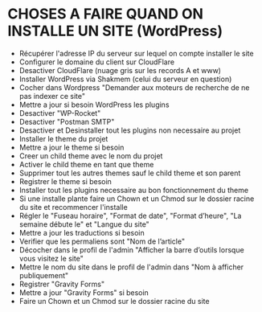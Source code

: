 # CHOSES A FAIRE QUAND ON INSTALLE UN SITE (WordPress)

- Récupérer l'adresse IP du serveur sur lequel on compte installer le site
- Configurer le domaine du client sur CloudFlare
- Desactiver CloudFlare (nuage gris sur les records A et www)
- Installer WordPress via Shakmem (celui du serveur en question)
- Cocher dans Wordpress "Demander aux moteurs de recherche de ne pas indexer ce site"
- Mettre a jour si besoin WordPress les plugins
- Desactiver "WP-Rocket"
- Desactiver "Postman SMTP"
- Desactiver et Desinstaller tout les plugins non necessaire au projet
- Installer le theme du projet
- Mettre a jour le theme si besoin
- Creer un child theme avec le nom du projet
- Activer le child theme en tant que theme 
- Supprimer tout les autres themes sauf le child theme et son parent
- Registrer le theme si besoin
- Installer tout les plugins necessaire au bon fonctionnement du theme
- Si une installe plante faire un Chown et un Chmod sur le dossier racine du site et recommencer l'installe
- Régler le "Fuseau horaire", "Format de date", "Format d’heure", "La semaine débute le" et "Langue du site"
- Mettre a jour les traductions si besoin
- Verifier que les permaliens sont "Nom de l’article"
- Décocher dans le profil de l'admin "Afficher la barre d’outils lorsque vous visitez le site"
- Mettre le nom du site dans le profil de l'admin dans "Nom à afficher publiquement"
- Registrer "Gravity Forms"
- Mettre a jour "Gravity Forms" si besoin
- Faire un Chown et un Chmod sur le dossier racine du site
